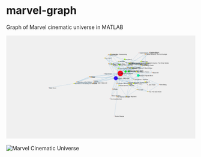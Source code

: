 # marvel-graph
Graph of Marvel cinematic universe in MATLAB

![Marvel Cinematic Universe (Main characters)](/marvel_graph_mainchar.gif)

![Marvel Cinematic Universe](/marvel_graph.gif)
